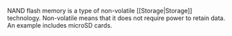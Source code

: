 NAND flash memory is a type of non-volatile [[Storage|Storage]] technology. Non-volatile means that it does not require power to retain data. An example includes microSD cards.